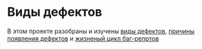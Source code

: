 # Виды дефектов

В этом проекте разобраны и изучены [виды дефектов](https://github.com/pbioneer/Types_of_defects/blob/main/Types_of_defects/Classification_of_defects%20.md), [причины появления дефектов](https://github.com/pbioneer/Types_of_defects/blob/main/Types_of_defects/Causes_of_defects.md) и [жизненый цикл баг-репртов](https://github.com/pbioneer/Types_of_defects/blob/main/Types_of_defects/Bug-report_lifecycle.md)
